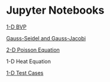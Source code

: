 # Jupyter Notebooks
[1-D BVP](https://nbviewer.jupyter.org/github/Anirudh-C/fiddler-jupyter/blob/master/project1/Report.ipynb?flush_cache=true)

[Gauss-Seidel and Gauss-Jacobi](https://nbviewer.jupyter.org/github/Anirudh-C/fiddler-jupyter/blob/master/project2/Report.ipynb?flush_cache=true)

[2-D Poisson Equation](https://nbviewer.jupyter.org/github/Anirudh-C/fiddler-jupyter/blob/master/project3/Report.ipynb?flush_cache=true)

1-D Heat Equation

[1-D Test Cases](http://nbviewer.jupyter.org/github/Anirudh-C/fiddler-jupyter/blob/master/project4/Test1-d.ipynb?flush_cache=true)
